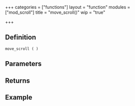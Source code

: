 +++
categories = ["functions"]
layout = "function"
modules = ["mod_scroll"]
title = "move_scroll()"
wip = "true"

+++

## Definition

    move_scroll ( )

## Parameters

## Returns

## Example

```
```
